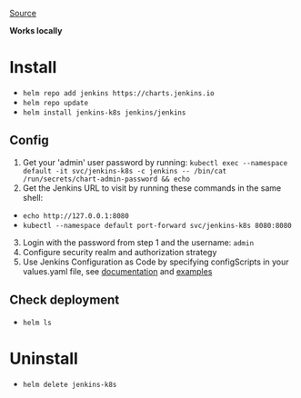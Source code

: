 [Source](https://artifacthub.io/packages/helm/jenkinsci/jenkins)

**Works locally**

# Install
- `helm repo add jenkins https://charts.jenkins.io`
- `helm repo update`
- `helm install jenkins-k8s jenkins/jenkins`

## Config

1. Get your 'admin' user password by running: `kubectl exec --namespace default -it svc/jenkins-k8s -c jenkins -- /bin/cat /run/secrets/chart-admin-password && echo`
2. Get the Jenkins URL to visit by running these commands in the same shell:
- `echo http://127.0.0.1:8080`
- `kubectl --namespace default port-forward svc/jenkins-k8s 8080:8080`

3. Login with the password from step 1 and the username: `admin`
4. Configure security realm and authorization strategy
5. Use Jenkins Configuration as Code by specifying configScripts in your values.yaml file, see [documentation](http:///configuration-as-code) and [examples](https://github.com/jenkinsci/configuration-as-code-plugin/tree/master/demos)

## Check deployment

- `helm ls`

# Uninstall
- `helm delete jenkins-k8s`
